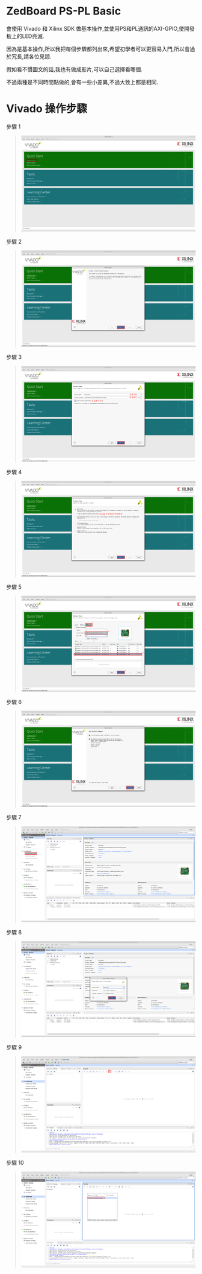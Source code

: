 # ZedBoard PS-PL Basic
會使用 Vivado 和 Xilinx SDK 做基本操作,並使用PS和PL通訊的AXI-GPIO,使開發板上的LED亮滅.

因為是基本操作,所以我把每個步驟都列出來,希望初學者可以更容易入門,所以會過於冗長,請各位見諒.


假如看不慣圖文的話,我也有做成影片,可以自己選擇看哪個.

不過兩種是不同時間點做的,會有一些小差異,不過大致上都是相同.

# Vivado 操作步驟
步驟 1
> ![GITHUB](image/01.png "01")

步驟 2
> ![GITHUB](image/02.png "02")

步驟 3
> ![GITHUB](image/03.png "03")

步驟 4
> ![GITHUB](image/04.png "04")

步驟 5
> ![GITHUB](image/05.png "05")

步驟 6
> ![GITHUB](image/06.png "06")

步驟 7
> ![GITHUB](image/07.png "07")

步驟 8
> ![GITHUB](image/08.png "08")

步驟 9
> ![GITHUB](image/09.png "09")

步驟 10
> ![GITHUB](image/10.png "10")

